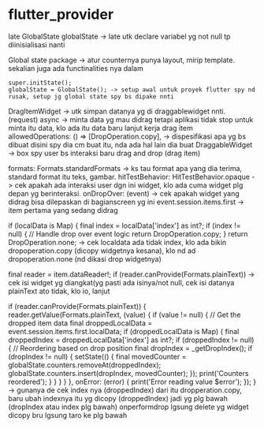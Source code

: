 # flutter_provider

late GlobalState globalState -> late utk declare variabel yg not null tp diinisialisasi nanti

Global state package -> atur counternya punya layout, mirip template. sekalian juga ada functinalities nya dalam

    super.initState();
    globalState = GlobalState(); -> setup awal untuk proyek flutter spy nd rusak, setup jg global state spy bs dipake nnti
    
DragItemWidget -> utk simpan datanya yg di draggablewidget nnti.
(request) async -> minta data yg mau didrag tetapi aplikasi tidak stop untuk minta itu data, klo ada itu data baru lanjut kerja drag item
allowedOperations: () => [DropOperation.copy], -> dispesifikasi apa yg bs dibuat disini spy dia cm buat itu, nda ada hal lain dia buat
DraggableWidget -> box spy user bs interaksi baru drag and drop (drag item)

formats: Formats.standardFormats -> ks tau format apa yang dia terima, standard format itu teks, gambar.
hitTestBehavior: HitTestBehavior.opaque -> cek apakah ada interaksi user dgn ini widget, klo ada cuma widget plg depan yg berinteraksi.
onDropOver: (event) -> cek apakah widget yang didrag bisa dilepaskan di bagianscreen yg ini
event.session.items.first -> item pertama yang sedang didrag

  if (localData is Map) {
    final index = localData['index'] as int?;
    if (index != null) {
      // Handle drop over event logic
      return DropOperation.copy;
    }
 return DropOperation.none; -> cek localdata ada tidak index, klo ada bikin dropoperation.copy (dicopy widgetnya kesana), klo nd ad dropoperation.none (nd dikasi drop widgetnya)

final reader = item.dataReader!;
if (reader.canProvide(Formats.plainText)) -> cek isi widget yg diangkat(yg pasti ada isinya/not null, cek isi datanya plainText ato tidak, klo io, lanjut

  if (reader.canProvide(Formats.plainText)) {
    reader.getValue<String>(Formats.plainText, (value) {
      if (value != null) {
        // Get the dropped item data
        final droppedLocalData = event.session.items.first.localData;
        if (droppedLocalData is Map) {
          final droppedIndex = droppedLocalData['index'] as int?;
          if (droppedIndex != null) {
            // Reordering based on drop position
            final dropIndex = _getDropIndex();
            if (dropIndex != null) {
              setState(() {
                final movedCounter = globalState.counters.removeAt(droppedIndex);
                globalState.counters.insert(dropIndex, movedCounter);
              });
              print('Counters reordered');
            }
          }
        }
      }
    }, onError: (error) {
      print('Error reading value $error');
    });
  } -> gunanya de cek index nya (droppedIndex) dari itu dropperation.copy, baru ubah indexnya itu yg dicopy (droppedIndex) jadi yg plg bawah (dropIndex atau index plg bawah)
onperformdrop lgsung delete yg widget dicopy bru lgsung taro ke plg bawah






